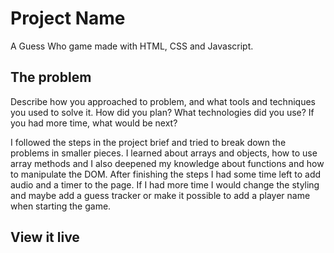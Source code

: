 # Project Name

A Guess Who game made with HTML, CSS and Javascript.

## The problem

Describe how you approached to problem, and what tools and techniques you used to solve it. How did you plan? What technologies did you use? If you had more time, what would be next?

I followed the steps in the project brief and tried to break down the problems in smaller pieces. I learned about arrays and objects, how to use array methods and I also deepened my knowledge about functions and how to manipulate the DOM. After finishing the steps I had some time left to add audio and a timer to the page. If I had more time I would change the styling and maybe add a guess tracker or make it possible to add a player name when starting the game.

## View it live


